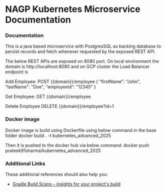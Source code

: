 # NAGP Kubernetes Microservice Documentation

### Documentation

This is a java based microservice with PostgresSQL as backing database to 
persist records and fetch whenever requested by the exposed REST API.

The below REST APIs are exposed on 8080 port. On local environment 
the domain is http://localhost:8080 and on GCP cluster the Load Balancer endpoint is

Add Employee: 
POST {{domain}}/employee
{
"firstName": "John",
"lastName": "Doe",
"employeeId": "12345"
}

Get Employee:
GET {{domain}}/employee

Delete Employee
DELETE {{domain}}/employee?id=1

### Docker image

Docker image is build using Dockerfile using below command in the base folder
docker build . -t kubernetes_advanced_2025

Then it is pushed to the docker hub via below command:
docker push prateek91sharma/kubernetes_advanced_2025

### Additional Links

These additional references should also help you:

* [Gradle Build Scans – insights for your project's build](https://scans.gradle.com#gradle)

